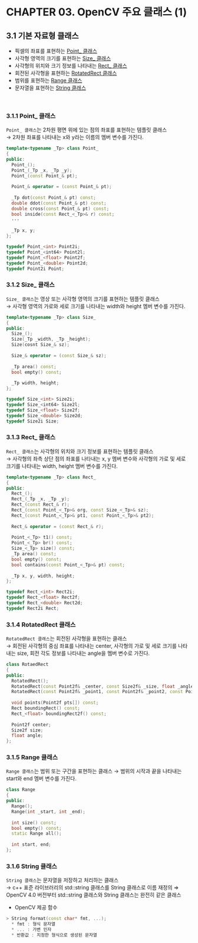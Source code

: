# CHAPTER 03. OpenCV 주요 클래스 (1)

## 3.1 기본 자료형 클래스

* 픽셀의 좌표를 표현하는 [Point_ 클래스](#311-point_-%ED%81%B4%EB%9E%98%EC%8A%A4)
* 사각형 영역의 크기를 표현하는 [Size_ 클래스](#312-size_-%ED%81%B4%EB%9E%98%EC%8A%A4)
* 사각형의 위치와 크기 정보를 나타내는 [Rect_ 클래스](#313-rect_-%ED%81%B4%EB%9E%98%EC%8A%A4)
* 회전된 사각형을 표현하는 [RotatedRect 클래스](#314-rotatedrect-%ED%81%B4%EB%9E%98%EC%8A%A4)
* 범위를 표현하는 [Range 클래스](#315-range-%ED%81%B4%EB%9E%98%EC%8A%A4)
* 문자열을 표현하는 [String 클래스](#316-string-%ED%81%B4%EB%9E%98%EC%8A%A4)

<br/>

### 3.1.1 Point_ 클래스

`Point_ 클래스`는 2차원 평면 위에 있는 점의 좌표를 표현하는 템플릿 클래스   
→ 2차원 좌표를 나타내는 x와 y라는 이름의 멤버 변수를 가진다.

```c++
template<typename _Tp> class Point_
{
public:
  Point_();
  Point_(_Tp _x, _Tp _y);
  Point_(const Point_& pt);
  
  Point_& operator = (const Point_& pt);
  
  _Tp dot(const Point_& pt) const;
  double ddot(const Point_& pt) const;
  double cross(const Point_& pt) const;
  bool inside(const Rect_<_Tp>& r) const;
  ···
  
  _Tp x, y;
};

typedef Point_<int> Point2i;
typedef Point_<int64> Point2l;
typedef Point_<float> Point2f;
typedef Point_<double> Point2d;
typedef Point2i Point;
```

### 3.1.2 Size_ 클래스
`Size_ 클래스`는 영상 또는 사각형 영역의 크기를 표현하는 템플릿 클래스   
→ 사각형 영역의 가로와 세로 크기를 나타내는 width와 height 멤버 변수를 가진다.

```c++
template<typename _Tp> class Size_
{
public:
  Size_();
  Size(_Tp _width, _Tp _height);
  Size(cosnt Size_& sz);
  
  Size_& operator = (const Size_& sz);
  
  _Tp area() const;
  bool empty() const;
  
  _Tp width, height;
};

typedef Size_<int> Size2i;
typedef Size_<int64> Size2l;
typedef Size_<float> Size2f;
typedef Size_<double> Size2d;
typedef Size2i Size;
```

### 3.1.3 Rect_ 클래스
`Rect_ 클래스`는 사각형의 위치와 크기 정보를 표현하는 템플릿 클래스   
→ 사각형의 좌측 상단 점의 좌표를 나타내는 x, y 멤버 변수와 사각형의 가로 및 세로 크기를 나타내는 width, height 멤버 변수를 가진다.

```c++
template<typename _Tp> class Rect_
{
public:
  Rect_();
  Rect_(_Tp _x, _Tp _y);
  Rect_(const Rect_& r);
  Rect_(const Point_<_Tp>& org, const Size_<_Tp>& sz);
  Rect_(const Point_<_Tp>& pt1, const Point_<_Tp>& pt2);
  
  Rect_& operator = (const Rect_& r);
  
  Point_<_Tp> t1() const;
  Point_<_Tp> br() const;
  Size_<_Tp> size() const;
  _Tp area() const;
  bool empty() const;
  bool contains(const Point_<_Tp>& pt) const;
  
  _Tp x, y, width, height;
};

typedef Rect_<int> Rect2i;
typedef Rect_<float> Rect2f;
typedef Rect_<double> Rect2d;
typedef Rect2i Rect;
```

### 3.1.4 RotatedRect 클래스
`RotatedRect 클래스`는 회전된 사각형을 표현하는 클래스   
→ 회전된 사각형의 중심 좌표를 나타내는 center, 사각형의 가로 및 세로 크기를 나타내는 size, 회전 각도 정보를 나타내는 angle을 멤버 변수로 가진다.

```c++
class RotaedRect
{
public:
  RotatedRect();
  RotatedRect(const Point2f& _center, const Size2f& _size, float _angle);
  RotatedRect(const Point2f& _point1, const Point2f& _point2, const Point2f& _point3);
  
  void points(Point2f pts[]) const;
  Rect boundingRect() const;
  Rect_<float> boundingRect2f() const;
  
  Point2f center;
  Size2f size;
  float angle;
};
```

### 3.1.5 Range 클래스
`Range 클래스`는 범위 또는 구간을 표현하는 클래스
→ 범위의 시작과 끝을 나타내는 start와 end 멤버 변수를 가진다.

```c++
class Range
{
public:
  Range();
  Range(int _start, int _end);
  
  int size() const;
  bool empty() const;
  static Range all();
  
  int start, end;
};
```

### 3.1.6 String 클래스
`String 클래스`는 문자열을 저장하고 처리하는 클래스   
→ c++ 표준 라이브러리의 std::string 클래스를 String 클래스로 이름 재정의 ⇒ OpenCV 4.0 버전부터 std::string 클래스와 String 클래스는 완전히 같은 클래스

* OpenCV 제공 함수
```c++
> String format(const char* fmt, ...);
  * fmt : 형식 문자열
  * ... : 가변 인자
  * 반환값 : 지정한 형식으로 생성된 문자열
```
